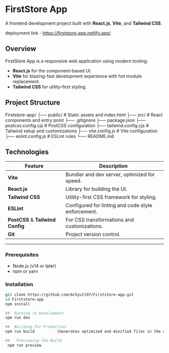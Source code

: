 # FirstStore App

A frontend development project built with **React.js**, **Vite**, and **Tailwind CSS**.

 deployment link - https://firststore-app.netlify.app/

##  Overview
 
FirstStore App is a responsive web application using modern tooling:
- **React.js** for the component-based UI.
- **Vite** for blazing-fast development experience with hot module replacement.
- **Tailwind CSS** for utility-first styling.

## Project Structure
Firststore-app/
├── public/                 # Static assets and index.html
├── src/                    # React components and entry point
├── .gitignore
├── package.json
├── postcss.config.cjs      # PostCSS configuration
├── tailwind.config.cjs     # Tailwind setup and customizations
├── vite.config.js          # Vite configuration
├── eslint.config.js        # ESLint rules
└── README.md


##  Technologies

| Feature                | Description |
|------------------------|-------------|
| **Vite**               | Bundler and dev server, optimized for speed. |
| **React.js**           | Library for building the UI. |
| **Tailwind CSS**       | Utility-first CSS framework for styling. |
| **ESLint**             | Configured for linting and code style enforcement. |
| **PostCSS** & **Tailwind Config** | For CSS transformations and customizations. |
| **Git**                | Project version control.

---


### Prerequisites

- Node.js (v14 or later)
- npm or yarn

### Installation

```bash
git clone https://github.com/Achyut197/Firststore-app.git
cd Firststore-app
npm install

##  Running in Development
npm run dev

##  Building for Production
npm run build         -(Generates optimized and minified files in the dist/ directory.)

##   Previewing the Build
 npm run preview







